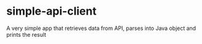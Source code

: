 # simple-api-client
A very simple app that retrieves data from API, parses into Java object and prints the result
